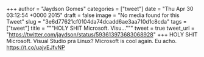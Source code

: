 
+++
author = "Jaydson Gomes"
categories = ["tweet"]
date = "Thu Apr 30 03:12:54 +0000 2015"
draft = false
image = "No media found for this Tweet"
slug = "3e6d77621cf0104da74dcadd6ae3aa710d1c8cda"
tags = ["tweet"]
title = """HOLY SHIT Microsoft. Visu..."""
tweet = true
tweet_url = "https://twitter.com/jaydson/status/593613973683068928"
+++
HOLY SHIT Microsoft. Visual Studio pra Linux? Microsoft is cool again. Eu acho. https://t.co/uajvEJfvNP
